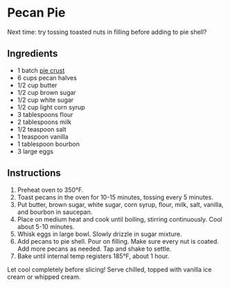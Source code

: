 # Pecan Pie

Next time: try tossing toasted nuts in filling before adding to pie shell?

## Ingredients

- 1 batch [pie crust](pie-crust.md)
- 6 cups pecan halves
- 1/2 cup butter
- 1/2 cup brown sugar
- 1/2 cup white sugar
- 1/2 cup light corn syrup
- 3 tablespoons flour
- 2 tablespoons milk
- 1/2 teaspoon salt
- 1 teaspoon vanilla
- 1 tablespoon bourbon
- 3 large eggs

## Instructions

1. Preheat oven to 350°F.
2. Toast pecans in the oven for 10-15 minutes, tossing every 5 minutes.
3. Put butter, brown sugar, white sugar, corn syrup, flour, milk, salt, vanilla, and bourbon in saucepan.
4. Place on medium heat and cook until boiling, stirring continuously. Cool about 5-10 minutes.
5. Whisk eggs in large bowl. Slowly drizzle in sugar mixture.
6. Add pecans to pie shell. Pour on filling. Make sure every nut is coated. Add more pecans as needed. Tap and shake to settle.
7. Bake until internal temp registers 185°F, about 1 hour.

Let cool completely before slicing! Serve chilled, topped with vanilla ice cream or whipped cream.
